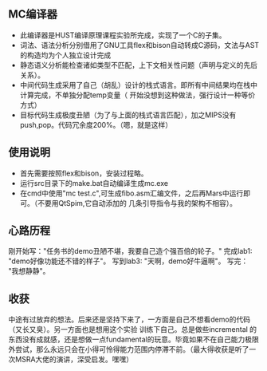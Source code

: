 ## MC编译器
- 此编译器是HUST编译原理课程实验所完成，实现了一个C的子集。
- 词法、语法分析分别借用了GNU工具flex和bison自动转成C源码，文法与AST的构造均为个人独立设计完成
- 静态语义分析能检查诸如类型不匹配，上下文相关性问题（声明与定义的先后关系）。
- 中间代码生成采用了自己（胡乱）设计的栈式语言。即所有中间结果均在栈中计算完成，不单独分配temp变量（
  开始没想到这种做法，强行设计一种等价方式）
- 目标代码生成极度丑陋（为了与上面的栈式语言匹配），加之MIPS没有push,pop。代码冗余度200%。（嗯，就是这样）

## 使用说明
- 首先需要按照flex和bison，安装过程略。
- 运行src目录下的make.bat自动编译生成mc.exe
- 在cmd中使用"mc test.c",可生成fibo.asm汇编文件，之后再Mars中运行即可。（不要用QtSpim,它自动添加的
  几条引导指令与我的架构不相容）。

## 心路历程
刚开始写："任务书的demo丑陋不堪，我要自己造个强百倍的轮子。"
完成lab1: "demo好像功能还不错的样子"。
写到lab3: "天啊，demo好牛逼啊"。
写完：    "我想静静"。

## 收获
中途有过放弃的想法。后来还是坚持下来了，一方面是自己不想看demo的代码（又长又臭）。另一方面也是想用这个实验
训练下自己。总是做些incremental 的东西没有成就感，还是想做一点fundamental的玩意。毕竟如果不在自己能力极限
外尝试，那么永远只会在小得可怜得能力范围内停滞不前。（最大得收获是听了一次MSRA大佬的演讲，深受启发。嘿嘿）